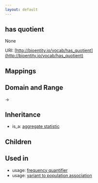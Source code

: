 ```yaml
---
layout: default
---
```


## has quotient


None

URI: [http://bioentity.io/vocab/has_quotient](http://bioentity.io/vocab/has_quotient)
## Mappings


## Domain and Range

 -> 

## Inheritance

 *  is_a: [aggregate statistic](aggregate_statistic.html)

## Children


## Used in

 *  usage: [frequency quantifier](FrequencyQuantifier.html)
 *  usage: [variant to population association](VariantToPopulationAssociation.html)
